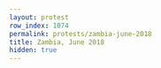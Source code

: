 ```yaml
---
layout: protest
row_index: 1074
permalink: protests/zambia-june-2018
title: Zambia, June 2018
hidden: true
---
```


